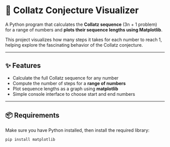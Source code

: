 # 🧮 Collatz Conjecture Visualizer

A Python program that calculates the **Collatz sequence** (3n + 1 problem)  
for a range of numbers and **plots their sequence lengths using Matplotlib**.

This project visualizes how many steps it takes for each number to reach 1, helping explore the fascinating behavior of the Collatz conjecture.

---

## ✨ Features

- Calculate the full Collatz sequence for any number
- Compute the number of steps for a **range of numbers**
- Plot sequence lengths as a graph using **matplotlib**
- Simple console interface to choose start and end numbers

---

## 📦 Requirements

Make sure you have Python installed, then install the required library:

```bash
pip install matplotlib
